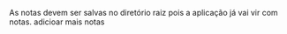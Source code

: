 As notas devem ser salvas no diretório raiz pois a aplicação já vai vir com notas.
adicioar mais notas
